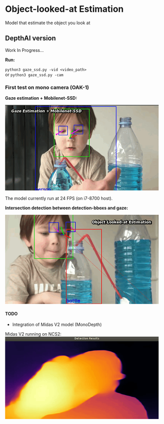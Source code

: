 # Object-looked-at Estimation
Model that estimate the object you look at


## DepthAI version

Work In Progress...  

**Run:**  

`python3 gaze_ssd.py -vid <video_path>`  
or
`python3 gaze_ssd.py -cam`

### First test on mono camera (OAK-1)

**Gaze estimation + Mobilenet-SSD:** 

![blue](utils/blue3.gif)

The model currently run at 24 FPS (on i7-8700 host).

**Intersection detection between detection-bboxs and gaze:**   

![blue2](utils/OLAE_1.gif)  

#### TODO

* Integration of Midas V2 model (MonoDepth)

Midas V2 running on NCS2:  
![midas](utils/midasv2_ncs2.gif)
